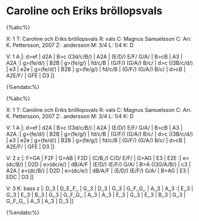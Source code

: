 # Caroline och Eriks bröllopsvals

{%abc%}

X: 1
T: Caroline och Eriks bröllopsvals 
R: vals
C: Magnus Samuelsson 
C: Arr. K. Pettersson, 2007 
Z: .andersson 
M: 3/4
L: 1/4
K: D 

V: 1
A |: d>ef | d2A | B>c ((3d/c/B/) | A2A | (E/D/) E/F/ G/A/ | B>cB | A3 | A2A :| 
g>(fe/d/) | B2B | g>(fe/g/) | fd/c/B | (G/F/) (G/A/) B/c/ | d>c ((3B/c/d/) | e3 | e2e | 
g>(fe/d/) | B2B | g>(fe/g/) | fd/c/B | (G/F/) (G/A/) B/c/ | d>cB | A2E/F/ | GFE | D3 |] 

{%endabc%}

{%abc%}

X: 1
T: Caroline och Eriks bröllopsvals 
R: vals
C: Magnus Samuelsson 
C: Arr. K. Pettersson, 2007 
Z: .andersson 
M: 3/4
L: 1/4
K: D 

V: 1
A |: d>ef | d2A | B>c ((3d/c/B/) | A2A | (E/D/) E/F/ G/A/ | B>cB | A3 | A2A :| 
g>(fe/d/) | B2B | g>(fe/g/) | fd/c/B | (G/F/) (G/A/) B/c/ | d>c ((3B/c/d/) | e3 | e2e | 
g>(fe/d/) | B2B | g>(fe/g/) | fd/c/B | (G/F/) (G/A/) B/c/ | d>cB | A2E/F/ | GFE | D3 |] 

V: 2 
z |: F>GA | F2F | G>AB | F2D | (C/B,/) C/D/ E/F/ | G>AG | E3 | E2E :| 
e>(dc/B/) | D2D | e>(dc/e/) | dB/A/F | (E/D/) (E/F/) G/A/ | B>A ((3G/A/B/) | c3 | A2A | 
e>(dc/B/) | D2D | e>(dc/e/) | dB/A/F | (E/D/) (E/F/) G/A/ | B>AG | E3 | EDC | D3 |]

V: 3
K: bass
z |: D,,3 | D,,E,,F,, | G,,3 | D,,3 | G,,3 | G,,F,,G,, | A,,3 | A,,3 :| 
E,,3 | G,,3 | E,,3 | B,,3 | G,,3 | G,,F,,G,, | A,,3 | A,,3 | 
E,,3 | G,,3 | E,,3 | B,,3 | G,,3 | G,,F,,G,, | A,,3 | A,,3 | D,,3 |] 

{%endabc%}
